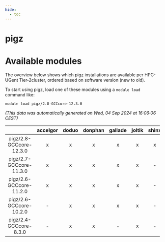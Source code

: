 ```yaml
---
hide:
  - toc
---
```


pigz
====

# Available modules


The overview below shows which pigz installations are available per HPC-UGent Tier-2cluster, ordered based on software version (new to old).

To start using pigz, load one of these modules using a `module load` command like:

```shell
module load pigz/2.8-GCCcore-12.3.0
```

*(This data was automatically generated on Wed, 04 Sep 2024 at 16:06:06 CEST)*  

| |accelgor|doduo|donphan|gallade|joltik|shinx|skitty|
| :---: | :---: | :---: | :---: | :---: | :---: | :---: | :---: |
|pigz/2.8-GCCcore-12.3.0|x|x|x|x|x|x|x|
|pigz/2.7-GCCcore-11.3.0|x|x|x|x|x|-|x|
|pigz/2.6-GCCcore-11.2.0|x|x|x|x|x|-|x|
|pigz/2.6-GCCcore-10.2.0|-|x|x|x|x|-|x|
|pigz/2.4-GCCcore-8.3.0|-|x|x|-|x|-|x|
